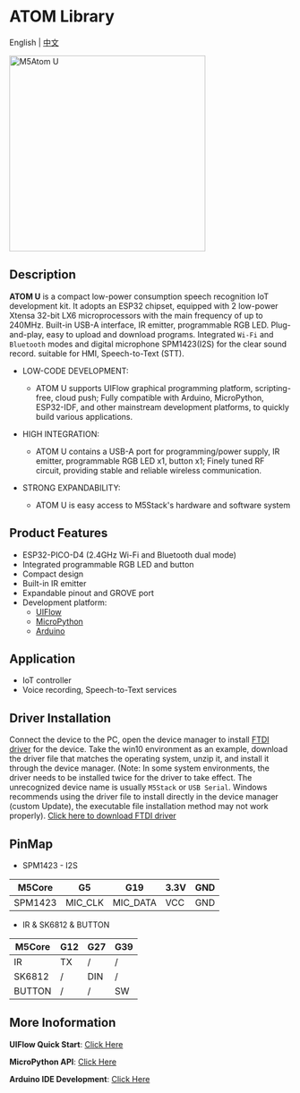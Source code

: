 # ATOM Library

English | [中文](README_cn.md)

<img src="https://static-cdn.m5stack.com/resource/docs/static/assets/img/product_pics/core/atom_u/atom_u_01.webp" alt="M5Atom U" width="350" height="350">

## Description

 **ATOM U** is a compact low-power consumption speech recognition IoT development kit. It adopts an ESP32 chipset, equipped with 2 low-power Xtensa 32-bit LX6 microprocessors with the main frequency of up to 240MHz. Built-in USB-A interface, IR emitter, programmable RGB LED. Plug-and-play, easy to upload and download programs. Integrated `Wi-Fi` and `Bluetooth` modes and digital microphone SPM1423(I2S) for the clear sound record. suitable for HMI, Speech-to-Text (STT).

- LOW-CODE DEVELOPMENT: 
   - ATOM U supports UIFlow graphical programming platform, scripting-free, cloud push;
Fully compatible with Arduino, MicroPython, ESP32-IDF, and other mainstream development platforms, to quickly build various applications.

- HIGH INTEGRATION:
   - ATOM U contains a USB-A port for programming/power supply, IR emitter, programmable RGB LED x1, button x1;
Finely tuned RF circuit, providing stable and reliable wireless communication.

- STRONG EXPANDABILITY:
   - ATOM U is easy access to M5Stack's hardware and software system

## Product Features

- ESP32-PICO-D4 (2.4GHz Wi-Fi and Bluetooth dual mode)
- Integrated programmable RGB LED and button
- Compact design
- Built-in IR emitter
- Expandable pinout and GROVE port
- Development platform:
   - [UIFlow](http://flow.m5stack.com)
   - [MicroPython](http://micropython.org/)
   - [Arduino](http://www.arduino.cc)

## Application

- IoT controller
- Voice recording, Speech-to-Text services

## Driver Installation

Connect the device to the PC, open the device manager to install [FTDI driver](https://ftdichip.com/drivers/vcp-drivers/) for the device. Take the win10 environment as an example, download the driver file that matches the operating system, unzip it, and install it through the device manager. (Note: In some system environments, the driver needs to be installed twice for the driver to take effect. The unrecognized device name is usually `M5Stack` or `USB Serial`. Windows recommends using the driver file to install directly in the device manager (custom Update), the executable file installation method may not work properly). [Click here to download FTDI driver](https://ftdichip.com/drivers/vcp-drivers/)

## PinMap

- SPM1423 - I2S

| M5Core  | G5      | G19      | 3.3V | GND |
| ------- | ------- | -------- | ---- | --- |
| SPM1423 | MIC_CLK | MIC_DATA | VCC  | GND |

- IR & SK6812 & BUTTON

| M5Core | G12 | G27 | G39 |
| ------ | --- | --- | --- |
| IR     | TX  | /   | /   |
| SK6812 | /   | DIN | /   |
| BUTTON | /   | /   | SW  |

## More Inoformation

**UIFlow Quick Start**: [Click Here](https://docs.m5stack.com/en/quick_start/atom_u/uiflow)

**MicroPython API**: [Click Here](https://docs.m5stack.com/en/quick_start/atom_u/mpy)

**Arduino IDE Development**: [Click Here](https://docs.m5stack.com/en/quick_start/atom_u/arduino)
